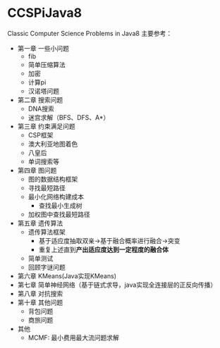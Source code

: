 # CCSPiJava8
Classic Computer Science Problems in Java8
主要参考：

- 第一章 一些小问题
  - fib
  - 简单压缩算法
  - 加密
  - 计算pi
  - 汉诺塔问题
- 第二章 搜索问题
  - DNA搜索
  - 迷宫求解（BFS、DFS、A*）
- 第三章 约束满足问题
  - CSP框架
  - 澳大利亚地图着色
  - 八皇后
  - 单词搜索等
- 第四章 图问题
  - 图的数据结构框架
  - 寻找最短路径
  - 最小化网络构建成本
    - 查找最小生成树
  - 加权图中查找最短路径
- 第五章 遗传算法
  - 遗传算法框架
    - 基于适应度抽取双亲->基于融合概率进行融合->突变
    - 重复上述直到**产出适应度达到一定程度的融合体**
  - 简单测试
  - 回顾字谜问题
- 第六章 KMeans(Java实现KMeans)
- 第七章 简单神经网络（基于链式求导，java实现全连接层的正反向传播）
- 第八章 对抗搜索
- 第十章 其他问题
  - 背包问题
  - 商旅问题
- 其他
  - MCMF: 最小费用最大流问题求解

